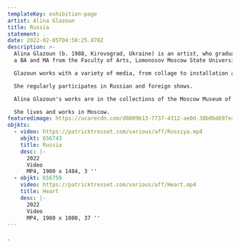 ```yaml
---
templateKey: exhibition-page
artist: Alina Glazoun
title: Russia
statement: .
date: 2022-02-05T04:50:25.878Z
description: >-
  Alina Glazoun (b. 1988, Kirovograd, Ukraine) is an artist, who graduated with
  a BA and MA from the Faculty of Arts, Lomonosov Moscow State University.

  Glazoun works with a variety of media, from collage to installation and public art. She is known for her meme objects made of board game chips and materials found at flea markets.

  She regularly participates in Russian and foreign shows. 

  Alina Glazoun's works are in the collections of the Moscow Museum of Modern Art, the Foundation of Vladimir Smirnov and Konstantine Sorokin, the Aksenov Family Foundation, the Arina Kowner Foundation, and in private Russian and European collections.

  She lives and works in Moscow.
featuredimage: https://ucarecdn.com/d8809b13-7737-4312-ae0d-38b0bd697e45/
objkts:
  - video: https://patricktresset.com/various/aff/Rossiya.mp4
    objkt: 656743
    title: Russia
    desc: |-
      2022
      Video
      MP4, 1980 x 1484, 3 ''
  - objkt: 656759
    video: https://patricktresset.com/various/aff/Heart.mp4
    title: Heart
    desc: |-
      2022
      Video
      MP4, 1980 x 1080, 37 ''
---
```

.